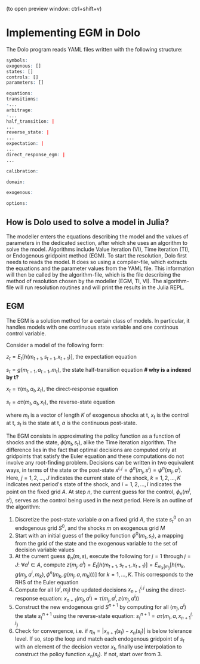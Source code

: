 (to open preview window: ctrl+shift+v)

# Implementing EGM in Dolo

The Dolo program reads YAML files written with the following structure:

```r
symbols:
exogenous: []
states: []
controls: []
parameters: []

equations:
transitions: 
-...
arbitrage: 
-...
half_transition: |
...
reverse_state: |
...
expectation: |
...
direct_response_egm: |
...

calibration:

domain:

exogenous: 

options:
```

## How is Dolo used to solve a model in Julia?
The modeller enters the equations describing the model and the values of parameters in the dedicated section, after which she uses an algorithm to solve the model. Algorithms include Value iteration (VI), Time iteration (TI), or Endogenous gridpoint method (EGM). To start the resolution, Dolo first needs to reads the model. It does so using a compiler-file, which extracts the equations and the parameter values from the YAML file. This information will then be called by the algorithm-file, which is the file describing the method of resolution chosen by the modeller (EGM, TI, VI).
The algorithm-file will run resolution routines and will print the results in the Julia REPL.

## EGM

The EGM is a solution method for a certain class of models. In particular, it handles models with one continuous state variable and one continous control variable.

Consider a model of the following form:

$z_{t} = E_t[h(m_{t+1},s_{t+1},x_{t+1})]$, the expectation equation

$s_t = g(m_{t-1},a_{t-1},m_t)$, the state half-transition equation **# why is a indexed by t?**

$x_t = \tau(m_t,a_t,z_t)$, the direct-response equation

$s_t = a\tau(m_t,a_t,x_t)$, the reverse-state equation

where $m_t$ is a vector of length $K$ of exogenous shocks at t, $x_t$ is the control at t, $s_t$ is the state at t, $a$ is the continuous post-state.

The EGM consists in approximating the policy function as a function of shocks and the state, $\phi(m_t,s_t)$, alike the Time iteration algorithm. The difference lies in the fact that optimal decisions are computed only at gridpoints that satisfy the Euler equation and these computations do not involve any root-finding problem. Decisions can be written in two equivalent ways, in terms of the state or the post-state $x^{i,j}=\phi^n(m_j,s^i) = \psi^n(m_j,a^i)$. Here, $j=1,2,...,J$ indicates the current state of the shock, $k=1,2,...,K$ indicates next period's state of the shock, and $i=1,2,...,I$ indicates the point on the fixed grid $A$. At step $n$, the current guess for the control, $\phi_n(m^j,s^i)$, serves as the control being used in the next period.
Here is an outline of the algorithm:

1. Discretize the post-state variable $a$ on a fixed grid $A$, the state $s_t^0$ on an endogenous grid $S^0$, and the shocks $m$ on exogenous grid $M$
2. Start with an initial guess of the policy function $\phi^0(m_t,s_t)$, a mapping from the grid of the state and the exogenous variable to the set of decision variable values 
3. At the current guess $\phi_n(m,s)$, execute the following for $j=1$ through $j=J$: $\forall a^i \in A$, compute $z(m_j,a^i) = E_t[h(m_{t+1},s_{t+1},x_{t+1})] = E_{m_k|m_j}[h(m_k,g(m_j,a^i,m_k),\phi^{n}(m_k,g(m_j,a,m_k)))]$ for $k=1,...,K$. This corresponds to the RHS of the Euler equation
4. Compute for all $(a^i, m_j)$ the updated decisions $x_{n+1}^{i,j}$ using the direct-response equation: $x_{n+1}(m_j, a^i) = \tau(m_j,a^i,z(m_j,a^i))$
5. Construct the new endogenous grid $S^{n+1}$ by computing for all $(m_j,a^i)$ the state $s_t^{n+1}$ using the reverse-state equation: $s_t^{n+1} = a\tau(m_t,a,x_{n+1}^{i,j})$
6. Check for convergence, i.e. if $\eta_n = |x_{n+1}(s_t) - x_{n}(s_t)|$ is below tolerance level. If so, stop the loop and match each endogenous gridpoint of $s_t$ with an element of the decision vector $x_t$, finally use interpolation to construct the policy function $x_n(s_t)$. If not, start over from 3. 
